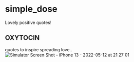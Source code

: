 # simple_dose

Lovely positive quotes!

## OXYTOCIN

quotes to inspire spreading love..
![Simulator Screen Shot - iPhone 13 - 2022-05-12 at 21 27 01](https://user-images.githubusercontent.com/62115527/168164320-e48c80f4-c052-4b4f-a9ad-2716eec01383.png?raw=true)
